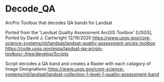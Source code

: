 # Decode_QA
ArcPro Toolbox that decodes QA bands for Landsat


Ported from the 'Landsat Quality Assessment ArcGIS Toolbox' [USGS], Ported by David J. Cartwright 12/19/2020
    https://www.usgs.gov/core-science-systems/nli/landsat/landsat-quality-assessment-arcgis-toolbox
    https://code.usgs.gov/espa/landsat-qa-arcgis-toolbox/-/tree/develop/Scripts
    
Script decodes a QA band and creates a Raster with each catagory of Image Designations</b>
https://www.usgs.gov/core-science-systems/nli/landsat/landsat-collection-1-level-1-quality-assessment-band
